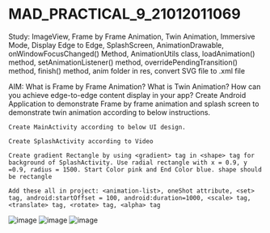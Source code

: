# MAD_PRACTICAL_9_21012011069

Study: ImageView, Frame by Frame Animation, Twin Animation, Immersive Mode, Display Edge to Edge, SplashScreen, AnimationDrawable, onWindowFocusChanged() Method, AnimationUtils class, loadAnimation() method, setAnimationListener() method, overridePendingTransition() method, finish() method, anim folder in res, convert SVG file to .xml file

AIM: What is Frame by Frame Animation? What is Twin Animation? How can you achieve edge-to-edge content display in your app?  Create Android Application to demonstrate Frame by frame animation and splash screen to demonstrate twin animation according to below instructions.

    Create MainActivity according to below UI design.

    Create SplashActivity according to Video

    Create gradient Rectangle by using <gradient> tag in <shape> tag for background of SplashActivity. Use radial rectangle with x = 0.9, y =0.9, radius = 1500. Start Color pink and End Color blue. shape should be rectangle

    Add these all in project: <animation-list>, oneShot attribute, <set> tag, android:startOffset = 100, android:duration=1000, <scale> tag, <translate> tag, <rotate> tag, <alpha> tag
  ![image](https://github.com/Patelbhoomi122/MAD_PRACTICAL_9_21012011069/assets/98692265/5f06cd72-355c-483c-bbb2-9dad7f49569b)
![image](https://github.com/Patelbhoomi122/MAD_PRACTICAL_9_21012011069/assets/98692265/881bb955-c2b7-40a6-bf10-475887092f83)
![image](https://github.com/Patelbhoomi122/MAD_PRACTICAL_9_21012011069/assets/98692265/21515f56-9d69-4fb8-b68b-00c7e3238c21)
